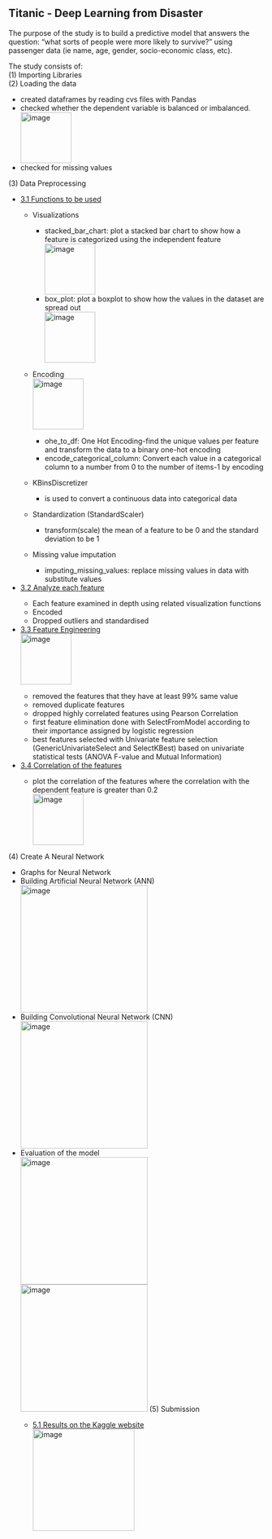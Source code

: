 ## Titanic - Deep Learning from Disaster

The purpose of the study is to build a predictive model that answers the question: “what sorts of people were more likely to survive?” using passenger data (ie name, age, gender, socio-economic class, etc).

The study consists of:<br>
  (1) Importing Libraries<br>
  (2) Loading the data<br>
  <ul>
      <li>created dataframes by reading cvs files with Pandas</li>
      <li>checked whether the dependent variable is balanced or imbalanced.</li>
      <img height="100" alt="image" src="https://user-images.githubusercontent.com/58983814/127742868-d63b26e4-8af7-4929-9e36-f36559ab3549.png">
      <li>checked for missing values</li>
  </ul>
  
  (3) Data Preprocessing<br>
      <ul>
        <li>[3.1 Functions to be used](#31)</li>
            <ul>
              <li>Visualizations</li>
                  <ul>
                    <li>stacked_bar_chart: plot a stacked bar chart to show how a feature is categorized using the independent feature</li>
                    <img height="100" alt="image" src="https://user-images.githubusercontent.com/58983814/127743327-a5b9656e-bed2-477f-b48a-16069a10d907.png">
                    <li>box_plot: plot a boxplot to show how the values in the dataset are spread out</li>
                    <img height="100" alt="image" src="https://user-images.githubusercontent.com/58983814/127743417-dc07ef52-4904-45b0-b3ad-32fea92ce181.png">
                  </ul>
            </ul>
            <ul>
              <li>Encoding </li>
              <img height="100" alt="image" src="https://user-images.githubusercontent.com/58983814/127749099-7ab7e089-9504-45f9-b4dd-33f9a9103834.png">
                  <ul>
                    <li>ohe_to_df: One Hot Encoding-find the unique values per feature and transform the data to a binary one-hot encoding</li>
                    <li>encode_categorical_column: Convert each value in a categorical column to a number from 0 to the number of items-1 by encoding</li>
                  </ul>
            </ul>
            <ul>
              <li>KBinsDiscretizer </li>
                  <ul>
                    <li>is used to convert a continuous data into categorical data</li>
                  </ul>
            </ul>
            <ul>
              <li>Standardization (StandardScaler)  </li>
                  <ul>
                    <li>transform(scale) the mean of a feature to be 0 and the standard deviation to be 1</li>
                  </ul>
            </ul>
            <ul>
              <li>Missing value imputation  </li>
                  <ul>
                    <li>imputing_missing_values: replace missing values in data with substitute values</li>
                  </ul>
            </ul>
        <li>[3.2 Analyze each feature](#32)</li>
              <ul>
                <li>Each feature examined in depth using related visualization functions</li>
                <li>Encoded</li>
                <li>Dropped outliers and standardised</li>
              </ul>
        <li>[3.3 Feature Engineering](#33)</li>
            <img height="100" alt="image" src="https://user-images.githubusercontent.com/58983814/127749043-f5b849f7-1f48-4f5b-bfff-300f6a21aa62.png">
              <ul>
                <li>removed the features that they have at least 99% same value</li>
                <li>removed duplicate features </li>
                <li>dropped highly correlated features using Pearson Correlation</li>
                <li>first feature elimination done with SelectFromModel according to their importance assigned by logistic regression</li>
                <li>best features selected with Univariate feature selection (GenericUnivariateSelect and SelectKBest) based on univariate statistical tests (ANOVA F-value and Mutual Information)</li>
              </ul>
          <li>[3.4 Correlation of the features](#34)</li>
              <ul>
                <li>plot the correlation of the features where the correlation with the dependent feature is greater than 0.2</li>
                <img height="100" alt="image" src="https://user-images.githubusercontent.com/58983814/127752709-ba5d253b-6af5-4164-ae80-d247493e473a.png">
              </ul>
      </ul>
  (4) Create A Neural Network<br>
      <ul>
        <li>Graphs for Neural Network</li>
        <li>Building Artificial Neural Network (ANN)</li>
            <img height="250" alt="image" src="https://user-images.githubusercontent.com/58983814/129193067-945a6e52-bf64-4f80-b58a-d7149ec95bb3.png">
        <li>Building Convolutional Neural Network (CNN)</li>
            <img height="250" alt="image" src="https://user-images.githubusercontent.com/58983814/129193571-2221b9f1-83db-4070-a832-aab8f4ec2517.png">
        <li>Evaluation of the model</li>
            <img height="250" alt="image" src="https://user-images.githubusercontent.com/58983814/129193725-6793f6e1-a947-4df7-ada4-c3c980f3989d.png"> <img height="250" alt="image" src="https://user-images.githubusercontent.com/58983814/129193827-804b64fe-2f95-4427-9fc8-24d39200c260.png">
  (5) Submission<br>
      <ul>
        <li>[5.1 Results on the Kaggle website](#51)</li>
        <img height="200" alt="image" src="https://user-images.githubusercontent.com/58983814/129194133-0334c9ad-ee6e-4a14-bf3c-8622bea7b8ac.png">
      </ul>
